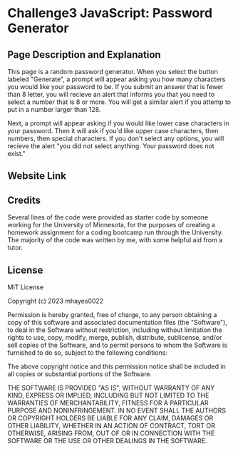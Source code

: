 # Challenge3 JavaScript: Password Generator

## Page Description and Explanation

This page is a random password generator. When you select the button labeled "Generate", a prompt will appear asking you how many characters you would like your password to be. If you submit an answer that is fewer than 8 letter, you will recieve an alert that informs you that you need to select a number that is 8 or more. You will get a similar alert if you attemp to put in a number larger than 128.

Next, a prompt will appear asking if you would like lower case characters in your password. Then it will ask if you'd like upper case characters, then numbers, then special characters. If you don't select any options, you will recieve the alert "you did not select anything. Your password does not exist."



## Website Link


## Credits

Several lines of the code were provided as starter code by someone working for the University of Minnesota, for the purposes of creating a homework assignment for a coding bootcamp run through the University. The majority of the code was written by me, with some helpful aid from a tutor. 

## License 

MIT License

Copyright (c) 2023 mhayes0022

Permission is hereby granted, free of charge, to any person obtaining a copy of this software and associated documentation files (the "Software"), to deal in the Software without restriction, including without limitation the rights to use, copy, modify, merge, publish, distribute, sublicense, and/or sell copies of the Software, and to permit persons to whom the Software is furnished to do so, subject to the following conditions:

The above copyright notice and this permission notice shall be included in all copies or substantial portions of the Software.

THE SOFTWARE IS PROVIDED "AS IS", WITHOUT WARRANTY OF ANY KIND, EXPRESS OR IMPLIED, INCLUDING BUT NOT LIMITED TO THE WARRANTIES OF MERCHANTABILITY, FITNESS FOR A PARTICULAR PURPOSE AND NONINFRINGEMENT. IN NO EVENT SHALL THE AUTHORS OR COPYRIGHT HOLDERS BE LIABLE FOR ANY CLAIM, DAMAGES OR OTHER LIABILITY, WHETHER IN AN ACTION OF CONTRACT, TORT OR OTHERWISE, ARISING FROM, OUT OF OR IN CONNECTION WITH THE SOFTWARE OR THE USE OR OTHER DEALINGS IN THE SOFTWARE.